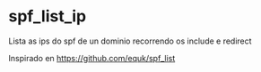 # spf_list_ip
Lista as ips do spf de un dominio recorrendo os include e redirect


Inspirado en https://github.com/equk/spf_list
